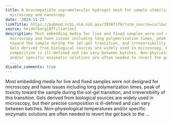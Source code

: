 ```yaml
---
title: A biocompatible supramolecular hydrogel mesh for sample stabilization in light
  microscopy and nanoscopy
date: '2024-11-25'
linkTitle: https://pubmed.ncbi.nlm.nih.gov/39587170/?utm_source=curl&utm_medium=rss&utm_campaign=pubmed-2&utm_content=1FakS-2QOkCT8HsMOQP1bCRQ4YzyumYOmxmF0moLsQ3dFB1E9V&fc=20220326224207&ff=20241126171718&v=2.18.0.post9+e462414
source: heidelberg[Affiliation]
description: Most embedding media for live and fixed samples were not designed for
  microscopy and have issues including long polymerization times, peak of toxicity
  toward the sample during the sol-gel transition, and irreversibility of this transition.
  Gels derived from biological sources are widely used in microscopy, but their precise
  composition is ill-defined and can vary between batches. Non-physiological temperatures
  and/or specific enzymatic solutions are often needed to revert the gel back to the
  ...
disable_comments: true
---
```

Most embedding media for live and fixed samples were not designed for microscopy and have issues including long polymerization times, peak of toxicity toward the sample during the sol-gel transition, and irreversibility of this transition. Gels derived from biological sources are widely used in microscopy, but their precise composition is ill-defined and can vary between batches. Non-physiological temperatures and/or specific enzymatic solutions are often needed to revert the gel back to the ...